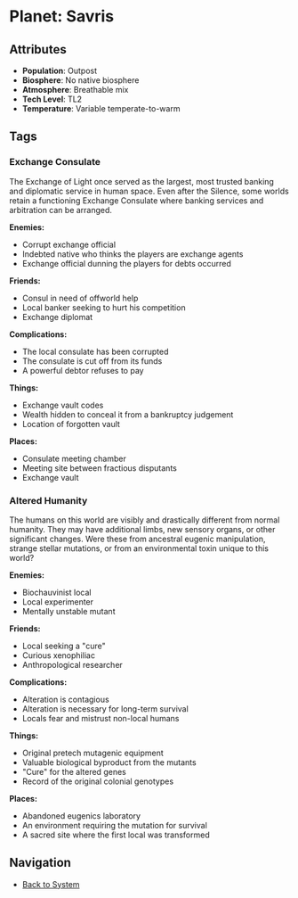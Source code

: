 # Planet: Savris

## Attributes
- **Population**: Outpost
- **Biosphere**: No native biosphere
- **Atmosphere**: Breathable mix
- **Tech Level**: TL2
- **Temperature**: Variable temperate-to-warm

## Tags

### Exchange Consulate

The Exchange of Light once served as the largest, most trusted banking and diplomatic service in human space. Even after the Silence, some worlds retain a functioning Exchange Consulate where banking services and arbitration can be arranged.

**Enemies:**
- Corrupt exchange official
- Indebted native who thinks the players are exchange agents
- Exchange official dunning the players for debts occurred

**Friends:**
- Consul in need of offworld help
- Local banker seeking to hurt his competition
- Exchange diplomat

**Complications:**
- The local consulate has been corrupted
- The consulate is cut off from its funds
- A powerful debtor refuses to pay

**Things:**
- Exchange vault codes
- Wealth hidden to conceal it from a bankruptcy judgement
- Location of forgotten vault

**Places:**
- Consulate meeting chamber
- Meeting site between fractious disputants
- Exchange vault

### Altered Humanity

The humans on this world are visibly and drastically different from normal humanity. They may have additional limbs, new sensory organs, or other significant changes. Were these from ancestral eugenic manipulation, strange stellar mutations, or from an environmental toxin unique to this world?

**Enemies:**
- Biochauvinist local
- Local experimenter
- Mentally unstable mutant

**Friends:**
- Local seeking a "cure"
- Curious xenophiliac
- Anthropological researcher

**Complications:**
- Alteration is contagious
- Alteration is necessary for long-term survival
- Locals fear and mistrust non-local humans

**Things:**
- Original pretech mutagenic equipment
- Valuable biological byproduct from the mutants
- "Cure" for the altered genes
- Record of the original colonial genotypes

**Places:**
- Abandoned eugenics laboratory
- An environment requiring the mutation for survival
- A sacred site where the first local was transformed

## Navigation
- [Back to System](../system.md)
